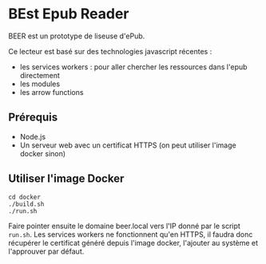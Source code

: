 # BEst Epub Reader

BEER est un prototype de liseuse d'ePub.

Ce lecteur est basé sur des technologies javascript récentes :
* les services workers : pour aller chercher les ressources dans l'epub directement
* les modules
* les arrow functions


## Prérequis

* Node.js
* Un serveur web avec un certificat HTTPS (on peut utiliser l'image docker sinon)


## Utiliser l'image Docker

```
cd docker
./build.sh
./run.sh
```

Faire pointer ensuite le domaine beer.local vers l'IP donné par le script `run.sh`.
Les services workers ne fonctionnent qu'en HTTPS, il faudra donc récupérer le certificat généré depuis l'image docker, l'ajouter au système et l'approuver par défaut.
